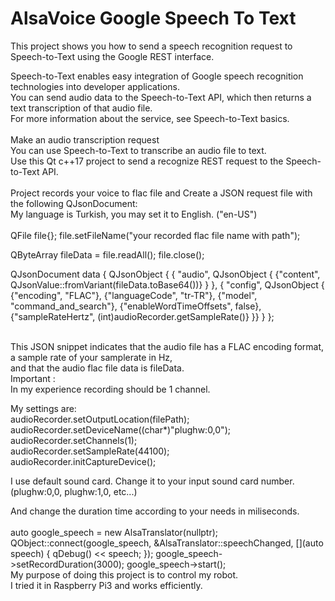# AlsaVoice Google Speech To Text

This project shows you how to send a speech recognition request to Speech-to-Text using the Google REST interface.</br>

Speech-to-Text enables easy integration of Google speech recognition technologies into developer applications.</br>
You can send audio data to the Speech-to-Text API, which then returns a text transcription of that audio file.</br> 
For more information about the service, see Speech-to-Text basics.</br>
</br>
Make an audio transcription request</br>
You can use Speech-to-Text to transcribe an audio file to text.</br>
Use this Qt c++17 project to send a recognize REST request to the Speech-to-Text API.</br>
</br>
Project records your voice to flac file and Create a JSON request file with the following QJsonDocument:</br>
My language is Turkish, you may set it to English. ("en-US")</br>
</br>
 QFile file{};
 file.setFileName("your recorded flac file name with path");
 
 QByteArray fileData = file.readAll();
 file.close();

 QJsonDocument data {
        QJsonObject { {
                "audio",
                QJsonObject { {"content", QJsonValue::fromVariant(fileData.toBase64())} }
                      },  {
                "config",
                QJsonObject {
                    {"encoding", "FLAC"},
                    {"languageCode", "tr-TR"},
                    {"model", "command_and_search"},
                    {"enableWordTimeOffsets", false},
                    {"sampleRateHertz", (int)audioRecorder.getSampleRate()}
                }}
                    }
    };

</br>  
This JSON snippet indicates that the audio file has a FLAC encoding format, a sample rate of your samplerate in Hz,</br>
and that the audio flac file data is fileData.</br>
Important : </br>
In my experience recording should be 1 channel.</br>

My settings are:</br>
    audioRecorder.setOutputLocation(filePath);</br>
    audioRecorder.setDeviceName((char*)"plughw:0,0");</br>
    audioRecorder.setChannels(1);</br>
    audioRecorder.setSampleRate(44100);</br>
    audioRecorder.initCaptureDevice();</br>
    
I use default sound card. Change it to your input sound card number.</br>
(plughw:0,0, plughw:1,0, etc...)</br>    

And change the duration time according to your needs in miliseconds.</br>
</br>
auto google_speech = new AlsaTranslator(nullptr);</br>
QObject::connect(google_speech, &AlsaTranslator::speechChanged, [](auto speech)
{
    qDebug() << speech;
});
google_speech->setRecordDuration(3000);
google_speech->start();
</br>
My purpose of doing this project is to control my robot.</br> 
I tried it in Raspberry Pi3 and works efficiently.</br>

